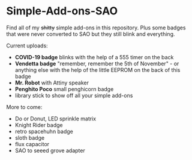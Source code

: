# Simple-Add-ons-SAO
Find all of my ~~shitty~~ simple add-ons in this repository. Plus some badges that were never converted to SAO but they still blink and everything.

Current uploads:
 - **COVID-19 badge** blinks with the help of a 555 timer on the back
 - **Vendetta badge** "remember, remember the 5th of November" - or anything else with the help of the little EEPROM on the back of this badge
 - **Mr. Robot** with Attiny speaker
 - **Penghito Poco** small penghicorn badge
 - library stick to show off all your simple add-ons

More to come:
 - Do or Donut, LED sprinkle matrix
 - Knight Rider badge
 - retro spacehuhn badge
 - sloth badge
 - flux capacitor
 - SAO to seeed grove adapter
